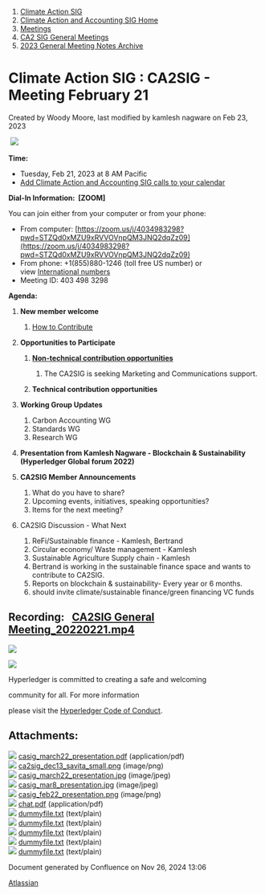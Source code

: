 1. [Climate Action SIG](index.html)
2. [Climate Action and Accounting SIG Home](Climate-Action-and-Accounting-SIG-Home_19005445.html)
3. [Meetings](Meetings_19005583.html)
4. [CA2 SIG General Meetings](CA2-SIG-General-Meetings_19006785.html)
5. [2023 General Meeting Notes Archive](2023-General-Meeting-Notes-Archive_19009928.html)

# Climate Action SIG : CA2SIG - Meeting February 21

Created by Woody Moore, last modified by kamlesh nagware on Feb 23, 2023

 **![](plugins/servlet/confluence/placeholder/unknown-attachment)**

**Time:**

- Tuesday, Feb 21, 2023 at 8 AM Pacific
- [Add Climate Action and Accounting SIG calls to your calendar](https://lists.hyperledger.org/g/climate-sig/ics/invite.ics?repeatid=24572)

**Dial-In Information:  \[ZOOM]**

You can join either from your computer or from your phone:

- From computer: [https://zoom.us/j/4034983298?pwd=STZQd0xMZU9xRVVOVnpQM3JNQ2dqZz09](https://zoom.us/j/4034983298?pwd=STZQd0xMZU9xRVVOVnpQM3JNQ2dqZz09)
- From phone: +1(855)880-1246 (toll free US number) or view [International numbers](https://zoom.us/u/bAaJoyznp)
- Meeting ID: 403 498 3298

**Agenda:**

1. **New member welcome**
   
   1. [How to Contribute](How-to-Contribute_19006806.html)
2. **Opportunities to Participate**
   
   1. **[Non-technical contribution opportunities](https://lf-hyperledger.atlassian.net/wiki/display/CASIG/Non-technical+Contribution+Opportunities)**
      
      1. The CA2SIG is seeking Marketing and Communications support.
   2. **Technical contribution opportunities**
3. **Working Group Updates**
   
   1. Carbon Accounting WG
   2. Standards WG
   3. Research WG
4. **Presentation from Kamlesh Nagware - Blockchain &amp; Sustainability (Hyperledger Global forum 2022)**
5. **CA2SIG Member Announcements**
   
   1. What do you have to share?
   2. Upcoming events, initiatives, speaking opportunities?
   3. Items for the next meeting?
6. CA2SIG Discussion - What Next
   
   1. ReFi/Sustainable finance - Kamlesh, Bertrand
   2. Circular economy/ Waste management - Kamlesh
   3. Sustainable Agriculture Supply chain - Kamlesh
   4. Bertrand is working in the sustainable finance space and wants to contribute to CA2SIG.
   5. Reports on blockchain &amp; sustainability- Every year or 6 months.
   6. should invite climate/sustainable finance/green financing VC funds

## **Recording:   [CA2SIG General Meeting\_20220221.mp4](#)**

![](https://wiki.hyperledger.org/download/attachments/29034696/Antitrustnotice.png?version=1&modificationDate=1581695654000&api=v2)

![](https://wiki.hyperledger.org/download/attachments/2392771/welcome.png?version=2&modificationDate=1572450107000&api=v2)

Hyperledger is committed to creating a safe and welcoming

community for all. For more information

please visit the [Hyperledger Code of Conduct](https://lf-hyperledger.atlassian.net/wiki/spaces/HYP/pages/19595281/Hyperledger+Code+of+Conduct).

## Attachments:

![](images/icons/bullet_blue.gif) [casig\_march22\_presentation.pdf](attachments/19010011/19010015.pdf) (application/pdf)  
![](images/icons/bullet_blue.gif) [ca2sig\_dec13\_savita\_small.png](attachments/19010011/19010013.png) (image/png)  
![](images/icons/bullet_blue.gif) [casig\_march22\_presentation.jpg](attachments/19010011/19010018.jpg) (image/jpeg)  
![](images/icons/bullet_blue.gif) [casig\_mar8\_presentation.jpg](attachments/19010011/19010019.jpg) (image/jpeg)  
![](images/icons/bullet_blue.gif) [casig\_feb22\_presentation.png](attachments/19010011/19010020.png) (image/png)  
![](images/icons/bullet_blue.gif) [chat.pdf](attachments/19010011/19010017.pdf) (application/pdf)  
![](images/icons/bullet_blue.gif) [dummyfile.txt](attachments/19010011/19010119.txt) (text/plain)  
![](images/icons/bullet_blue.gif) [dummyfile.txt](attachments/19010011/19010021.txt) (text/plain)  
![](images/icons/bullet_blue.gif) [dummyfile.txt](attachments/19010011/19010014.txt) (text/plain)  
![](images/icons/bullet_blue.gif) [dummyfile.txt](attachments/19010011/19010016.txt) (text/plain)  
![](images/icons/bullet_blue.gif) [dummyfile.txt](attachments/19010011/19010012.txt) (text/plain)

Document generated by Confluence on Nov 26, 2024 13:06

[Atlassian](http://www.atlassian.com/)
